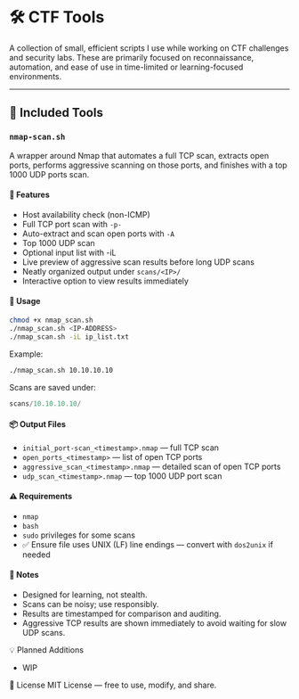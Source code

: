 # 🛠️ CTF Tools

A collection of small, efficient scripts I use while working on CTF challenges and security labs. These are primarily focused on reconnaissance, automation, and ease of use in time-limited or learning-focused environments.

---

## 📜 Included Tools

### `nmap-scan.sh`

A wrapper around Nmap that automates a full TCP scan, extracts open ports, performs aggressive scanning on those ports, and finishes with a top 1000 UDP ports scan.

#### 🔧 Features

- Host availability check (non-ICMP)
- Full TCP port scan with `-p-`
- Auto-extract and scan open ports with `-A`
- Top 1000 UDP scan
- Optional input list with -iL <file>
- Live preview of aggressive scan results before long UDP scans
- Neatly organized output under `scans/<IP>/`
- Interactive option to view results immediately

#### 🧪 Usage

```bash
chmod +x nmap_scan.sh
./nmap_scan.sh <IP-ADDRESS>
./nmap_scan.sh -iL ip_list.txt
```

Example:

```bash
./nmap_scan.sh 10.10.10.10
```

Scans are saved under:

```swift
scans/10.10.10.10/
```

#### 📦 Output Files

- `initial_port-scan_<timestamp>.nmap` — full TCP scan
- `open_ports_<timestamp>` — list of open TCP ports
- `aggressive_scan_<timestamp>.nmap` — detailed scan of open TCP ports
- `udp_scan_<timestamp>.nmap` — top 1000 UDP port scan

#### ⚠️ Requirements

- `nmap`
- `bash`
- `sudo` privileges for some scans
- ✅ Ensure file uses UNIX (LF) line endings — convert with `dos2unix` if needed

#### 📌 Notes
- Designed for learning, not stealth.
- Scans can be noisy; use responsibly.
- Results are timestamped for comparison and auditing.
- Aggressive TCP results are shown immediately to avoid waiting for slow UDP scans.

💡 Planned Additions
- WIP

🧠 License
MIT License — free to use, modify, and share.
